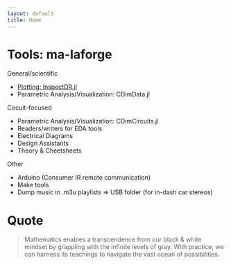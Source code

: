 ```yaml
---
layout: default
title: Home
---
```


# Tools: ma-laforge

General/scientific
 - [Plotting: InspectDR.jl](info/inspectdr)
 - Parametric Analysis/Visualization: CDimData.jl

Circuit-focused
 - Parametric Analysis/Visualization: CDimCircuits.jl
 - Readers/writers for EDA tools
 - Electrical Diagrams
 - Design Assistants
 - Theory & Cheetsheets

Other
 - Arduino (Consumer IR remote communication)
 - Make tools
 - Dump music in .m3u playlists &rArr; USB folder (for in-dash car stereos)

# Quote

> Mathematics enables a transcendence from our black & white mindset by
> grappling with the infinite levels of gray. With practice, we can harness
> its teachings to navigate the vast ocean of possibilities.
